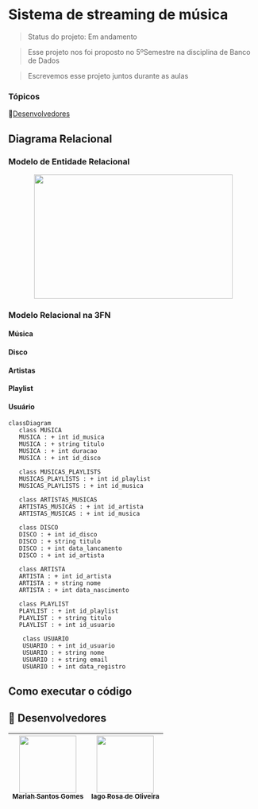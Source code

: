 # Sistema de streaming de música

> Status do projeto: Em andamento

> Esse projeto nos foi proposto no 5ºSemestre na disciplina de Banco de Dados

> Escrevemos esse projeto juntos durante as aulas

### Tópicos

🔹[Desenvolvedores](#busts_in_silhouette-desenvolvedores)

## Diagrama Relacional
### Modelo de Entidade Relacional

<div align="center">
   <img width=400 height=250 src="https://github.com/user-attachments/assets/a53083ce-8a2a-4e18-ab57-eb1c42cbec59"/>
</div>

### Modelo Relacional na 3FN
#### Música
#### Disco
#### Artistas
#### Playlist
#### Usuário
```mermaid
classDiagram
   class MUSICA
   MUSICA : + int id_musica
   MUSICA : + string titulo
   MUSICA : + int duracao
   MUSICA : + int id_disco

   class MUSICAS_PLAYLISTS
   MUSICAS_PLAYLISTS : + int id_playlist
   MUSICAS_PLAYLISTS : + int id_musica

   class ARTISTAS_MUSICAS
   ARTISTAS_MUSICAS : + int id_artista
   ARTISTAS_MUSICAS : + int id_musica

   class DISCO
   DISCO : + int id_disco
   DISCO : + string titulo
   DISCO : + int data_lancamento
   DISCO : + int id_artista

   class ARTISTA
   ARTISTA : + int id_artista
   ARTISTA : + string nome
   ARTISTA : + int data_nascimento

   class PLAYLIST
   PLAYLIST : + int id_playlist
   PLAYLIST : + string titulo
   PLAYLIST : + int id_usuario

    class USUARIO
    USUARIO : + int id_usuario
    USUARIO : + string nome
    USUARIO : + string email
    USUARIO : + int data_registro

```

## Como executar o código

## :busts_in_silhouette: Desenvolvedores
| [<img loading="lazy" src="https://github.com/Mariah-Gomes/ProjetoCompMovel1/assets/141663285/e6827fd1-d8fe-4740-b6fc-fbbfccd05752" width=115><br><sub>Mariah Santos Gomes</sub>](https://github.com/Mariah-Gomes) | [<img loading="lazy" src="https://github.com/Mariah-Gomes/ProjetoCompMovel1/assets/141663285/66d7e656-b9e4-43b7-94fa-931b736df881" width=115><br><sub>Iago Rosa de Oliveira</sub>](https://github.com/iagorosa28) |
| :---: | :---: |
